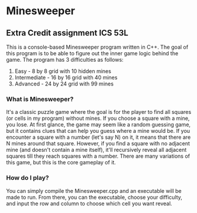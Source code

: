 # Minesweeper
## Extra Credit assignment ICS 53L

This is a console-based Minesweeper program written in C++. The goal of this program is to be able to figure out the inner game logic behind the game. The program has 3 difficulties as follows:
1) Easy - 8 by 8 grid with 10 hidden mines
2) Intermediate - 16 by 16 grid with 40 mines
3) Advanced - 24 by 24 grid with 99 mines

### What is Minesweeper?

It's a classic puzzle game where the goal is for the player to find all squares (or cells in my program) without mines. If you choose a square with a mine, you lose. At first glance, the game may seem like a random guessing game, but it contains clues that can help you guess where a mine would be. If you encounter a square with a number (let's say N) on it, it means that there are N mines around that square. However, if you find a square with no adjacent mine (and doesn't contain a mine itself), it'll recursively reveal all adjacent squares till they reach squares with a number. There are many variations of this game, but this is the core gameplay of it.

### How do I play?

You can simply compile the Minesweeper.cpp and an executable will be made to run. From there, you can the executable, choose your difficulty, and input the row and column to choose which cell you want reveal.
